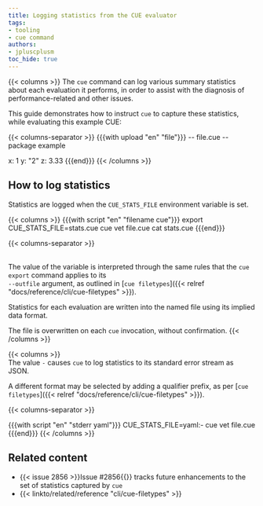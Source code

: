 ```yaml
---
title: Logging statistics from the CUE evaluator
tags:
- tooling
- cue command
authors:
- jpluscplusm
toc_hide: true
---
```


{{< columns >}}
The `cue` command can log various summary statistics about each evaluation it
performs, in order to assist with the diagnosis of performance-related and
other issues.

This guide demonstrates how to instruct `cue` to capture these statistics,
while evaluating this example CUE:

{{< columns-separator >}}
{{{with upload "en" "file"}}}
-- file.cue --
package example

x: 1
y: "2"
z: 3.33
{{{end}}}
{{< /columns >}}

## How to log statistics

Statistics are logged when the `CUE_STATS_FILE` environment variable is set.

{{< columns >}}
{{{with script "en" "filename cue"}}}
export CUE_STATS_FILE=stats.cue
cue vet file.cue
cat stats.cue
{{{end}}}

{{< columns-separator >}}
<!-- a little vertical whitespace makes the flow much nicer -->
&nbsp;\
The value of the variable is interpreted through the same rules that the `cue
export` command applies to its\
`--outfile` argument, as outlined in
[`cue filetypes`]({{< relref "docs/reference/cli/cue-filetypes" >}}).

Statistics for each evaluation are written into the named file using its
implied data format.

The file is overwritten on each `cue` invocation, without confirmation.
{{< /columns >}}

{{< columns >}}
&nbsp;\
The value `-` causes `cue` to log statistics to its standard error stream as JSON.

A different format may be selected by adding a qualifier prefix, as per
[`cue filetypes`]({{< relref "docs/reference/cli/cue-filetypes" >}}).

{{< columns-separator >}}

{{{with script "en" "stderr yaml"}}}
CUE_STATS_FILE=yaml:- cue vet file.cue
{{{end}}}
{{< /columns >}}

<!-- TODO: what do the emitted stats mean?
## Interpreting the statistics
-->

## Related content

- {{< issue 2856 >}}Issue #2856{{</issue>}} tracks future enhancements to the set of statistics captured by `cue`
- {{< linkto/related/reference "cli/cue-filetypes" >}}

